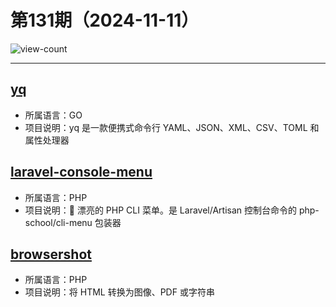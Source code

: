 # 第131期（2024-11-11）

![view-count](https://count.getloli.com/@xiaoxuan6-weekly-20241111)

---
## [yq](https://github.com/mikefarah/yq)
- 所属语言：GO
- 项目说明：yq 是一款便携式命令行 YAML、JSON、XML、CSV、TOML 和属性处理器

## [laravel-console-menu](https://github.com/nunomaduro/laravel-console-menu)
- 所属语言：PHP
- 项目说明：🔘 漂亮的 PHP CLI 菜单。是 Laravel/Artisan 控制台命令的 php-school/cli-menu 包装器

## [browsershot](https://github.com/spatie/browsershot)
- 所属语言：PHP
- 项目说明：将 HTML 转换为图像、PDF 或字符串

